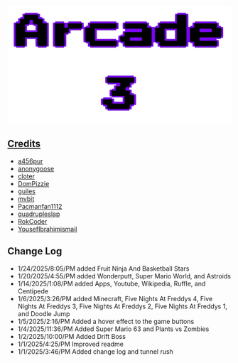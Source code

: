 <div align="center">
        <a href="https://github.com/FutureElliotto/arcade-3" target="_blank">
        <img src="images/title.png" 
        alt="title"
    </a>
</div>

## Credits
- [a456pur](https://github.com/a456pur)
- [anonygoose](https://penguinmod.com/profile?user=anonygoose)
- [cloter](https://scratch.mit.edu/users/cloter/)
- [DomPizzie](https://github.com/DomPizzie)
- [guiles](https://scratch.mit.edu/users/guiles/)
- [mvbit](https://penguinmod.com/profile?user=mvbit)
- [Pacmanfan1112](https://scratch.mit.edu/users/Pacmanfan1112)
- [quadrupleslap](https://scratch.mit.edu/users/quadrupleslap)
- [RokCoder](https://scratch.mit.edu/users/RokCoder)
- [YousefIbrahimismail](https://github.com/YousefIbrahimismail)
## Change Log
- 1/24/2025/8:05/PM added Fruit Ninja And Basketball Stars
- 1/20/2025/4:55/PM added Wonderputt, Super Mario World, and Astroids
- 1/14/2025/1:08/PM added Apps, Youtube, Wikipedia, Ruffle, and Centipede
- 1/6/2025/3:26/PM added Minecraft, Five Nights At Freddys 4, Five Nights At Freddys 3, Five Nights At Freddys 2, Five Nights At Freddys 1, and Doodle Jump
- 1/5/2025/2:16/PM Added a hover effect to the game buttons
- 1/4/2025/11:36/PM Added Super Mario 63 and Plants vs Zombies
- 1/2/2025/10:00/PM Added Drift Boss
- 1/1/2025/4:25/PM Improved readme
- 1/1/2025/3:46/PM Added change log and tunnel rush


